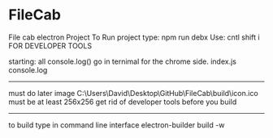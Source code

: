 # FileCab

File cab electron Project
To Run project type: npm run debx
Use: cntl shift i FOR DEVELOPER TOOLS

starting: all console.log() go in ternimal for the chrome side. index.js console.log

---

must do later
image C:\Users\David\Desktop\GitHub\FileCab\build\icon.ico must be at least 256x256
get rid of developer tools before you build

---

to build
type in command line interface
electron-builder build -w
